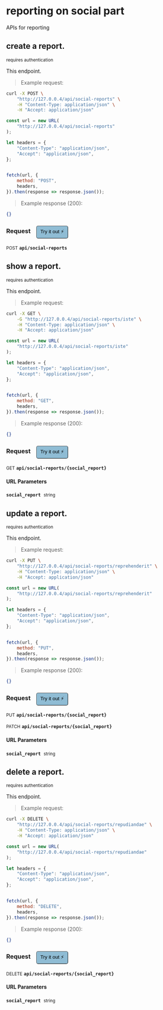 # reporting    on social part

APIs for reporting

## create a report.

<small class="badge badge-darkred">requires authentication</small>

This endpoint.

> Example request:

```bash
curl -X POST \
    "http://127.0.0.4/api/social-reports" \
    -H "Content-Type: application/json" \
    -H "Accept: application/json"
```

```javascript
const url = new URL(
    "http://127.0.0.4/api/social-reports"
);

let headers = {
    "Content-Type": "application/json",
    "Accept": "application/json",
};


fetch(url, {
    method: "POST",
    headers,
}).then(response => response.json());
```


> Example response (200):

```json
{}
```
<div id="execution-results-POSTapi-social-reports" hidden>
    <blockquote>Received response<span id="execution-response-status-POSTapi-social-reports"></span>:</blockquote>
    <pre class="json"><code id="execution-response-content-POSTapi-social-reports"></code></pre>
</div>
<div id="execution-error-POSTapi-social-reports" hidden>
    <blockquote>Request failed with error:</blockquote>
    <pre><code id="execution-error-message-POSTapi-social-reports"></code></pre>
</div>
<form id="form-POSTapi-social-reports" data-method="POST" data-path="api/social-reports" data-authed="1" data-hasfiles="0" data-headers='{"Content-Type":"application\/json","Accept":"application\/json"}' onsubmit="event.preventDefault(); executeTryOut('POSTapi-social-reports', this);">
<h3>
    Request&nbsp;&nbsp;&nbsp;
        <button type="button" style="background-color: #8fbcd4; padding: 5px 10px; border-radius: 5px; border-width: thin;" id="btn-tryout-POSTapi-social-reports" onclick="tryItOut('POSTapi-social-reports');">Try it out ⚡</button>
    <button type="button" style="background-color: #c97a7e; padding: 5px 10px; border-radius: 5px; border-width: thin;" id="btn-canceltryout-POSTapi-social-reports" onclick="cancelTryOut('POSTapi-social-reports');" hidden>Cancel</button>&nbsp;&nbsp;
    <button type="submit" style="background-color: #6ac174; padding: 5px 10px; border-radius: 5px; border-width: thin;" id="btn-executetryout-POSTapi-social-reports" hidden>Send Request 💥</button>
    </h3>
<p>
<small class="badge badge-black">POST</small>
 <b><code>api/social-reports</code></b>
</p>
<p>
<label id="auth-POSTapi-social-reports" hidden>Authorization header: <b><code>Bearer </code></b><input type="text" name="Authorization" data-prefix="Bearer " data-endpoint="POSTapi-social-reports" data-component="header"></label>
</p>
</form>


## show a report.

<small class="badge badge-darkred">requires authentication</small>

This endpoint.

> Example request:

```bash
curl -X GET \
    -G "http://127.0.0.4/api/social-reports/iste" \
    -H "Content-Type: application/json" \
    -H "Accept: application/json"
```

```javascript
const url = new URL(
    "http://127.0.0.4/api/social-reports/iste"
);

let headers = {
    "Content-Type": "application/json",
    "Accept": "application/json",
};


fetch(url, {
    method: "GET",
    headers,
}).then(response => response.json());
```


> Example response (200):

```json
{}
```
<div id="execution-results-GETapi-social-reports--social_report-" hidden>
    <blockquote>Received response<span id="execution-response-status-GETapi-social-reports--social_report-"></span>:</blockquote>
    <pre class="json"><code id="execution-response-content-GETapi-social-reports--social_report-"></code></pre>
</div>
<div id="execution-error-GETapi-social-reports--social_report-" hidden>
    <blockquote>Request failed with error:</blockquote>
    <pre><code id="execution-error-message-GETapi-social-reports--social_report-"></code></pre>
</div>
<form id="form-GETapi-social-reports--social_report-" data-method="GET" data-path="api/social-reports/{social_report}" data-authed="1" data-hasfiles="0" data-headers='{"Content-Type":"application\/json","Accept":"application\/json"}' onsubmit="event.preventDefault(); executeTryOut('GETapi-social-reports--social_report-', this);">
<h3>
    Request&nbsp;&nbsp;&nbsp;
        <button type="button" style="background-color: #8fbcd4; padding: 5px 10px; border-radius: 5px; border-width: thin;" id="btn-tryout-GETapi-social-reports--social_report-" onclick="tryItOut('GETapi-social-reports--social_report-');">Try it out ⚡</button>
    <button type="button" style="background-color: #c97a7e; padding: 5px 10px; border-radius: 5px; border-width: thin;" id="btn-canceltryout-GETapi-social-reports--social_report-" onclick="cancelTryOut('GETapi-social-reports--social_report-');" hidden>Cancel</button>&nbsp;&nbsp;
    <button type="submit" style="background-color: #6ac174; padding: 5px 10px; border-radius: 5px; border-width: thin;" id="btn-executetryout-GETapi-social-reports--social_report-" hidden>Send Request 💥</button>
    </h3>
<p>
<small class="badge badge-green">GET</small>
 <b><code>api/social-reports/{social_report}</code></b>
</p>
<p>
<label id="auth-GETapi-social-reports--social_report-" hidden>Authorization header: <b><code>Bearer </code></b><input type="text" name="Authorization" data-prefix="Bearer " data-endpoint="GETapi-social-reports--social_report-" data-component="header"></label>
</p>
<h4 class="fancy-heading-panel"><b>URL Parameters</b></h4>
<p>
<b><code>social_report</code></b>&nbsp;&nbsp;<small>string</small>  &nbsp;
<input type="text" name="social_report" data-endpoint="GETapi-social-reports--social_report-" data-component="url" required  hidden>
<br>
</p>
</form>


## update a report.

<small class="badge badge-darkred">requires authentication</small>

This endpoint.

> Example request:

```bash
curl -X PUT \
    "http://127.0.0.4/api/social-reports/reprehenderit" \
    -H "Content-Type: application/json" \
    -H "Accept: application/json"
```

```javascript
const url = new URL(
    "http://127.0.0.4/api/social-reports/reprehenderit"
);

let headers = {
    "Content-Type": "application/json",
    "Accept": "application/json",
};


fetch(url, {
    method: "PUT",
    headers,
}).then(response => response.json());
```


> Example response (200):

```json
{}
```
<div id="execution-results-PUTapi-social-reports--social_report-" hidden>
    <blockquote>Received response<span id="execution-response-status-PUTapi-social-reports--social_report-"></span>:</blockquote>
    <pre class="json"><code id="execution-response-content-PUTapi-social-reports--social_report-"></code></pre>
</div>
<div id="execution-error-PUTapi-social-reports--social_report-" hidden>
    <blockquote>Request failed with error:</blockquote>
    <pre><code id="execution-error-message-PUTapi-social-reports--social_report-"></code></pre>
</div>
<form id="form-PUTapi-social-reports--social_report-" data-method="PUT" data-path="api/social-reports/{social_report}" data-authed="1" data-hasfiles="0" data-headers='{"Content-Type":"application\/json","Accept":"application\/json"}' onsubmit="event.preventDefault(); executeTryOut('PUTapi-social-reports--social_report-', this);">
<h3>
    Request&nbsp;&nbsp;&nbsp;
        <button type="button" style="background-color: #8fbcd4; padding: 5px 10px; border-radius: 5px; border-width: thin;" id="btn-tryout-PUTapi-social-reports--social_report-" onclick="tryItOut('PUTapi-social-reports--social_report-');">Try it out ⚡</button>
    <button type="button" style="background-color: #c97a7e; padding: 5px 10px; border-radius: 5px; border-width: thin;" id="btn-canceltryout-PUTapi-social-reports--social_report-" onclick="cancelTryOut('PUTapi-social-reports--social_report-');" hidden>Cancel</button>&nbsp;&nbsp;
    <button type="submit" style="background-color: #6ac174; padding: 5px 10px; border-radius: 5px; border-width: thin;" id="btn-executetryout-PUTapi-social-reports--social_report-" hidden>Send Request 💥</button>
    </h3>
<p>
<small class="badge badge-darkblue">PUT</small>
 <b><code>api/social-reports/{social_report}</code></b>
</p>
<p>
<small class="badge badge-purple">PATCH</small>
 <b><code>api/social-reports/{social_report}</code></b>
</p>
<p>
<label id="auth-PUTapi-social-reports--social_report-" hidden>Authorization header: <b><code>Bearer </code></b><input type="text" name="Authorization" data-prefix="Bearer " data-endpoint="PUTapi-social-reports--social_report-" data-component="header"></label>
</p>
<h4 class="fancy-heading-panel"><b>URL Parameters</b></h4>
<p>
<b><code>social_report</code></b>&nbsp;&nbsp;<small>string</small>  &nbsp;
<input type="text" name="social_report" data-endpoint="PUTapi-social-reports--social_report-" data-component="url" required  hidden>
<br>
</p>
</form>


## delete a report.

<small class="badge badge-darkred">requires authentication</small>

This endpoint.

> Example request:

```bash
curl -X DELETE \
    "http://127.0.0.4/api/social-reports/repudiandae" \
    -H "Content-Type: application/json" \
    -H "Accept: application/json"
```

```javascript
const url = new URL(
    "http://127.0.0.4/api/social-reports/repudiandae"
);

let headers = {
    "Content-Type": "application/json",
    "Accept": "application/json",
};


fetch(url, {
    method: "DELETE",
    headers,
}).then(response => response.json());
```


> Example response (200):

```json
{}
```
<div id="execution-results-DELETEapi-social-reports--social_report-" hidden>
    <blockquote>Received response<span id="execution-response-status-DELETEapi-social-reports--social_report-"></span>:</blockquote>
    <pre class="json"><code id="execution-response-content-DELETEapi-social-reports--social_report-"></code></pre>
</div>
<div id="execution-error-DELETEapi-social-reports--social_report-" hidden>
    <blockquote>Request failed with error:</blockquote>
    <pre><code id="execution-error-message-DELETEapi-social-reports--social_report-"></code></pre>
</div>
<form id="form-DELETEapi-social-reports--social_report-" data-method="DELETE" data-path="api/social-reports/{social_report}" data-authed="1" data-hasfiles="0" data-headers='{"Content-Type":"application\/json","Accept":"application\/json"}' onsubmit="event.preventDefault(); executeTryOut('DELETEapi-social-reports--social_report-', this);">
<h3>
    Request&nbsp;&nbsp;&nbsp;
        <button type="button" style="background-color: #8fbcd4; padding: 5px 10px; border-radius: 5px; border-width: thin;" id="btn-tryout-DELETEapi-social-reports--social_report-" onclick="tryItOut('DELETEapi-social-reports--social_report-');">Try it out ⚡</button>
    <button type="button" style="background-color: #c97a7e; padding: 5px 10px; border-radius: 5px; border-width: thin;" id="btn-canceltryout-DELETEapi-social-reports--social_report-" onclick="cancelTryOut('DELETEapi-social-reports--social_report-');" hidden>Cancel</button>&nbsp;&nbsp;
    <button type="submit" style="background-color: #6ac174; padding: 5px 10px; border-radius: 5px; border-width: thin;" id="btn-executetryout-DELETEapi-social-reports--social_report-" hidden>Send Request 💥</button>
    </h3>
<p>
<small class="badge badge-red">DELETE</small>
 <b><code>api/social-reports/{social_report}</code></b>
</p>
<p>
<label id="auth-DELETEapi-social-reports--social_report-" hidden>Authorization header: <b><code>Bearer </code></b><input type="text" name="Authorization" data-prefix="Bearer " data-endpoint="DELETEapi-social-reports--social_report-" data-component="header"></label>
</p>
<h4 class="fancy-heading-panel"><b>URL Parameters</b></h4>
<p>
<b><code>social_report</code></b>&nbsp;&nbsp;<small>string</small>  &nbsp;
<input type="text" name="social_report" data-endpoint="DELETEapi-social-reports--social_report-" data-component="url" required  hidden>
<br>
</p>
</form>



